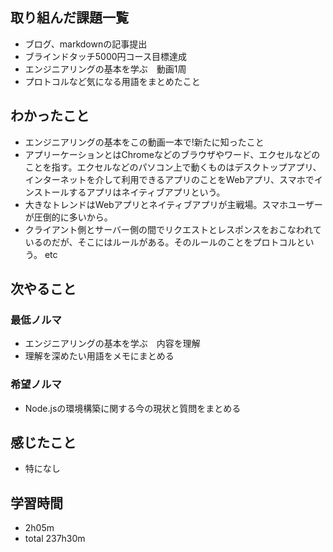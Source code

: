 ## 取り組んだ課題一覧
- ブログ、markdownの記事提出
- ブラインドタッチ5000円コース目標達成
- エンジニアリングの基本を学ぶ　動画1周
- プロトコルなど気になる用語をまとめたこと
## わかったこと
- エンジニアリングの基本をこの動画一本で!新たに知ったこと
- アプリーケーションとはChromeなどのブラウザやワード、エクセルなどのことを指す。エクセルなどのパソコン上で動くものはデスクトップアプリ、インターネットを介して利用できるアプリのことをWebアプリ、スマホでインストールするアプリはネイティブアプリという。
- 大きなトレンドはWebアプリとネイティブアプリが主戦場。スマホユーザーが圧倒的に多いから。
- クライアント側とサーバー側の間でリクエストとレスポンスをおこなわれているのだが、そこにはルールがある。そのルールのことをプロトコルという。
  etc
## 次やること
### 最低ノルマ
- エンジニアリングの基本を学ぶ　内容を理解
- 理解を深めたい用語をメモにまとめる
### 希望ノルマ
- Node.jsの環境構築に関する今の現状と質問をまとめる
## 感じたこと
- 特になし
## 学習時間
- 2h05m
- total 237h30m
